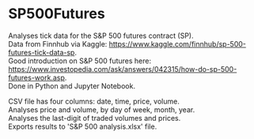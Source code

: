 # SP500Futures
Analyses tick data for the  S&amp;P 500 futures contract (SP). \
Data from Finnhub via Kaggle: https://www.kaggle.com/finnhub/sp-500-futures-tick-data-sp. \
Good introduction on  S&P 500 futures here: https://www.investopedia.com/ask/answers/042315/how-do-sp-500-futures-work.asp. \
Done in Python and Jupyter Notebook.

CSV file has four columns: date, time, price, volume. \
Analyses price and volume, by day of week, month, year. \
Analyses the last-digit of traded volumes and prices. \
Exports results to 'S&P 500 analysis.xlsx' file.
